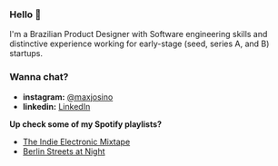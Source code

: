 ### Hello 👋
I'm a Brazilian Product Designer with Software engineering skills and distinctive experience working for early-stage (seed, series A, and B) startups.

### Wanna chat?

- **instagram:**  [@maxjosino](https://www.instagram.com/maxjosino/)
- **linkedin:**  [LinkedIn](https://www.linkedin.com/in/maxjosino/)

**Up check some of my Spotify playlists?**
- [The Indie Electronic Mixtape](https://open.spotify.com/playlist/3huEILYH53GelkMxyE42JY?si=634bcb393ee9428b)
- [Berlin Streets at Night](https://open.spotify.com/playlist/3PfZUIRQRYoRLahvNogJSu?si=f9ba89aab2f94212)

<!--

Here are some ideas to get you started:

- 🔭 I’m currently working on a ...
- 🌱 I’m currently learning ...
- 👯 I’m looking to collaborate on ...
- 🤔 I’m looking for help with ...
- 💬 Ask me about Product Design...
- 📫 How to reach me: ...
- 😄 Pronouns: ...
-->
